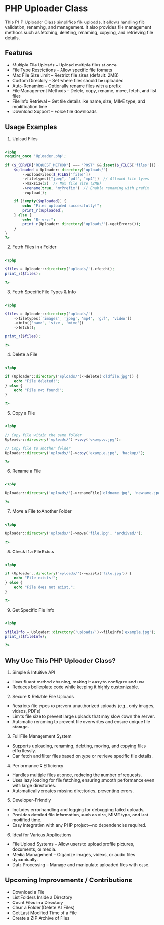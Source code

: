 # PHP Uploader Class

This PHP Uploader Class simplifies file uploads, it allows handling file validation, renaming, and management. It also provides file management methods such as fetching, deleting, renaming, copying, and retrieving file details.

## Features

- Multiple File Uploads – Upload multiple files at once
- File Type Restrictions – Allow specific file formats
- Max File Size Limit – Restrict file sizes (default: 2MB)
- Custom Directory – Set where files should be uploaded
- Auto-Renaming – Optionally rename files with a prefix
- File Management Methods – Delete, copy, rename, move, fetch, and list files
- File Info Retrieval – Get file details like name, size, MIME type, and modification time
- Download Support – Force file downloads

## Usage Examples

1. Upload Files

```php

<?php
require_once 'Uploader.php';

if ($_SERVER["REQUEST_METHOD"] === "POST" && isset($_FILES['files'])) {
    $uploaded = Uploader::directory('uploads/')
        ->uploadFiles($_FILES['files'])
        ->filetypes(["jpeg", "pdf", "mp4"])  // Allowed file types
        ->maxsize(2)  // Max file size (2MB)
        ->rename(true, 'myPrefix')  // Enable renaming with prefix
        ->upload();

    if (!empty($uploaded)) {
        echo "Files uploaded successfully!";
        print_r($uploaded);
    } else {
        echo "Errors:";
        print_r(Uploader::directory('uploads/')->getErrors());
    }
}
?>

```

2. Fetch Files in a Folder

```php

<?php

$files = Uploader::directory('uploads/')->fetch();
print_r($files);

?>

```

3. Fetch Specific File Types & Info

```php

<?php

$files = Uploader::directory('uploads/')
    ->filetypes(['images', 'jpeg', 'mp4', 'gif', 'video'])
    ->info(['name', 'size', 'mime'])
    ->fetch();

print_r($files);

?>

```

4. Delete a File

```php

<?php

if (Uploader::directory('uploads/')->delete('oldfile.jpg')) {
    echo "File deleted!";
} else {
    echo "File not found!";
}

?>

```

5. Copy a File

```php

<?php

// Copy file within the same folder
Uploader::directory('uploads/')->copy('example.jpg');

// Copy file to another folder
Uploader::directory('uploads/')->copy('example.jpg', 'backup/');

?>

```

6. Rename a File

```php

<?php

Uploader::directory('uploads/')->renameFile('oldname.jpg', 'newname.jpg');

?>

```

7. Move a File to Another Folder

```php

<?php

Uploader::directory('uploads/')->move('file.jpg', 'archived/');

?>

```

8. Check if a File Exists

```php

<?php

if (Uploader::directory('uploads/')->exists('file.jpg')) {
    echo "File exists!";
} else {
    echo "File does not exist.";
}

?>

```

9. Get Specific File Info

```php

<?php

$fileInfo = Uploader::directory('uploads/')->fileinfo('example.jpg');
print_r($fileInfo);

?>

```

## Why Use This PHP Uploader Class?

1. Simple & Intuitive API
- Uses fluent method chaining, making it easy to configure and use.
- Reduces boilerplate code while keeping it highly customizable.

2. Secure & Reliable File Uploads
- Restricts file types to prevent unauthorized uploads (e.g., only images, videos, PDFs).
- Limits file size to prevent large uploads that may slow down the server.
- Automatic renaming to prevent file overwrites and ensure unique file storage.

3. Full File Management System
- Supports uploading, renaming, deleting, moving, and copying files effortlessly.
- Can fetch and filter files based on type or retrieve specific file details.

4. Performance & Efficiency
- Handles multiple files at once, reducing the number of requests.
- Uses lazy loading for file fetching, ensuring smooth performance even with large directories.
- Automatically creates missing directories, preventing errors.

5. Developer-Friendly
- Includes error handling and logging for debugging failed uploads.
- Provides detailed file information, such as size, MIME type, and last modified time.
- Easy integration with any PHP project—no dependencies required.

6. Ideal for Various Applications
- File Upload Systems – Allow users to upload profile pictures, documents, or media.
- Media Management – Organize images, videos, or audio files dynamically.
- Data Processing – Manage and manipulate uploaded files with ease.


## Upcoming Improvements / Contributions

- Download a File
- List Folders Inside a Directory
- Count Files in a Directory
- Clear a Folder (Delete All Files)
- Get Last Modified Time of a File
- Create a ZIP Archive of Files

